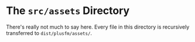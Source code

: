 # The `src/assets` Directory

There's really not much to say here. Every file in this directory is recursively transferred to `dist/plusfm/assets/`.

